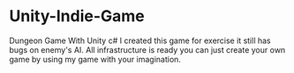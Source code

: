 # Unity-Indie-Game
Dungeon Game With Unity c#
I created this game for exercise it still has bugs on enemy's AI. All infrastructure is ready you can just create your own game by using my game with your imagination.
